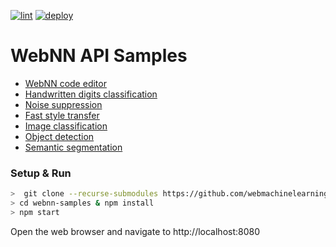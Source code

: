 [![lint](https://github.com/webmachinelearning/webnn-samples/workflows/lint/badge.svg)](https://github.com/webmachinelearning/webnn-samples/actions)
[![deploy](https://github.com/webmachinelearning/webnn-samples/workflows/deploy/badge.svg)](https://github.com/webmachinelearning/webnn-samples/actions)

# WebNN API Samples

* [WebNN code editor](https://webmachinelearning.github.io/webnn-samples/code/)
* [Handwritten digits classification](https://webmachinelearning.github.io/webnn-samples/lenet/)
* [Noise suppression](https://webmachinelearning.github.io/webnn-samples/nsnet2/)
* [Fast style transfer](https://webmachinelearning.github.io/webnn-samples/style_transfer/)
* [Image classification](https://webmachinelearning.github.io/webnn-samples/image_classification/)
* [Object detection](https://webmachinelearning.github.io/webnn-samples/object_detection/)
* [Semantic segmentation](https://webmachinelearning.github.io/webnn-samples/semantic_segmentation/)

### Setup & Run

```sh
>  git clone --recurse-submodules https://github.com/webmachinelearning/webnn-samples
> cd webnn-samples & npm install
> npm start
```

Open the web browser and navigate to http://localhost:8080
